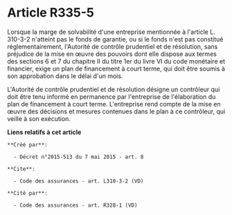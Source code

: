 # Article R335-5

Lorsque la marge de solvabilité d'une entreprise mentionnée à l'article L. 310-3-2 n'atteint pas le fonds de garantie, ou si
le fonds n'est pas constitué réglementairement, l'Autorité de contrôle prudentiel et de résolution, sans préjudice de la mise
en œuvre des pouvoirs dont elle dispose aux termes des sections 6 et 7 du chapitre II du titre 1er du livre VI du code
monétaire et financier, exige un plan de financement à court terme, qui doit être soumis à son approbation dans le délai d'un
mois. 

L'Autorité de contrôle prudentiel et de résolution désigne un contrôleur qui doit être tenu informé en permanence par
l'entreprise de l'élaboration du plan de financement à court terme. L'entreprise rend compte de la mise en œuvre des
décisions et mesures contenues dans le plan à ce contrôleur, qui veille à son exécution.

**Liens relatifs à cet article**

	**Créé par**:

	  - Décret n°2015-513 du 7 mai 2015 - art. 8

	**Cite**:

	  - Code des assurances - art. L310-3-2 (VD)

	**Cité par**:

	  - Code des assurances - art. R328-1 (VD)
